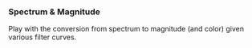 ### Spectrum & Magnitude
Play with the conversion from spectrum to magnitude (and color) given various filter curves. 